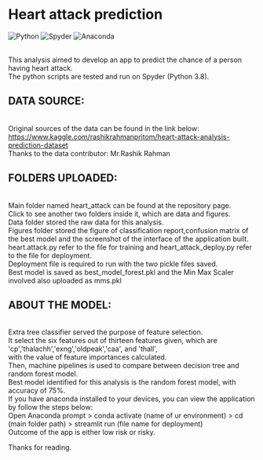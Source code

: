 # Heart attack prediction
![Python](https://img.shields.io/badge/python-3670A0?style=for-the-badge&logo=python&logoColor=ffdd54)
![Spyder](https://img.shields.io/badge/Spyder-838485?style=for-the-badge&logo=spyder%20ide&logoColor=maroon)
![Anaconda](https://img.shields.io/badge/Anaconda-%2344A833.svg?style=for-the-badge&logo=anaconda&logoColor=white)

<br>This analysis aimed to develop an app to predict the chance of a person having heart attack.
<br>The python scripts are tested and run on Spyder (Python 3.8).

## DATA SOURCE:
<br>Original sources of the data can be found in the link below:
<br>https://www.kaggle.com/rashikrahmanpritom/heart-attack-analysis-prediction-dataset
<br>Thanks to the data contributor: Mr.Rashik Rahman

## FOLDERS UPLOADED:
<br>Main folder named heart_attack can be found at the repository page.
<br>Click to see another two folders inside it, which are data and figures.
<br>Data folder stored the raw data for this analysis.
<br>Figures folder stored the figure of classification report,confusion matrix of the best model and the screenshot of the interface of the application built.
<br>heart.attack.py refer to the file for training and heart_attack_deploy.py refer to the file for deployment.
<br>Deployment file is required to run with the two pickle files saved. 
<br>Best model is saved as best_model_forest.pkl and the Min Max Scaler involved also uploaded as mms.pkl

## ABOUT THE MODEL:
<br>Extra tree classifier served the purpose of feature selection.
<br>It select the six features out of thirteen features given, which are 'cp','thalachh','exng','oldpeak','caa', and 'thall', 
<br>with the value of feature importances calculated.
<br>Then, machine pipelines is used to compare between decision tree and random forest model.
<br>Best model identified for this analysis is the random forest model, with accuracy of 75%.
<br>If you have anaconda installed to your devices, you can view the application by follow the steps below:
<br>Open Anaconda prompt > conda activate (name of ur environment) > cd (main folder path) > streamlit run (file name for deployment)
<br>Outcome of the app is either low risk or risky.

Thanks for reading.
